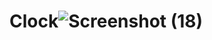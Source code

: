 # Clock![Screenshot (18)](https://github.com/Surender12234/Clock/assets/130903169/c711922b-78ce-40e5-a94f-34c8afdd0f95)
